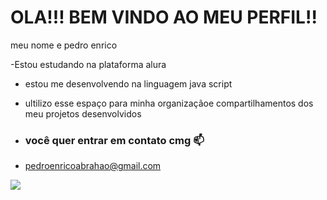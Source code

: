 # OLA!!! BEM VINDO AO MEU PERFIL!!

meu nome e pedro enrico

-Estou estudando na plataforma alura
- estou me desenvolvendo na linguagem java script
- ultilizo esse espaço para minha organizaçãoe compartilhamentos dos meu projetos desenvolvidos

- ### você quer entrar em contato cmg 📫

- pedroenricoabrahao@gmail.com

![](https://media1.tenor.com/m/E3gNlmd5zUoAAAAd/mater-scrape.gif)





